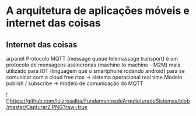 
# A arquitetura de aplicações móveis e internet das coisas

## Internet das coisas 
arpanet 
Protocolo MQTT (message queue telemassage transport)  é um protocolo de mensagens assíncronas (machine to machine - M2M) mais utilizado para IOT (linguagem que o smartphone rodando android) para se comunicar com a cloud 
free rtos -> sistema operacional real time 
Modelo publish / subscribe -> modelo de comunicação do MQTT 

![]https://github.com/luizrosalba/FundamentosdeArquiteturadeSistemas/blob/master/Capturar2.PNG?raw=true
